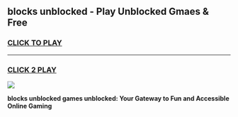 
## blocks unblocked - Play Unblocked Gmaes & Free
<h3>
<a href="https://news.freeplayer.one?title=blocks_unblocked&ref=23F">CLICK TO PLAY</a></h3>
<hr>

<h3>
<a href="https://news.freeplayer.one?title=blocks_unblocked&ref=23F">CLICK 2 PLAY</a>
  
</h3>

<a href="https://news.freeplayer.one?title=blocks_unblocked&ref=23F/"><img src="https://clearcache.store/games.png"></a>


**blocks unblocked games unblocked: Your Gateway to Fun and Accessible Online Gaming**
